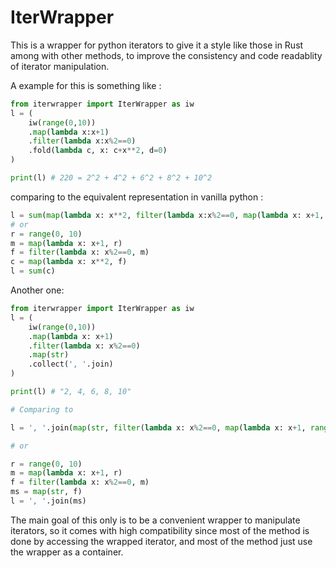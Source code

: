 # IterWrapper

This is a wrapper for python iterators to give it a style like those in Rust among with other methods, to improve the consistency and code readablity of iterator manipulation.

A example for this is something like :

```python
from iterwrapper import IterWrapper as iw
l = (
    iw(range(0,10))
    .map(lambda x:x+1)
    .filter(lambda x:x%2==0)
    .fold(lambda c, x: c+x**2, d=0)
)

print(l) # 220 = 2^2 + 4^2 + 6^2 + 8^2 + 10^2
```

comparing to the equivalent representation in vanilla python :

```python
l = sum(map(lambda x: x**2, filter(lambda x:x%2==0, map(lambda x: x+1, range(0,10)))))
# or
r = range(0, 10)
m = map(lambda x: x+1, r)
f = filter(lambda x: x%2==0, m)
c = map(lambda x: x**2, f)
l = sum(c)
```

Another one:

```python
from iterwrapper import IterWrapper as iw
l = (
    iw(range(0,10))
    .map(lambda x: x+1)
    .filter(lambda x: x%2==0)
    .map(str)
    .collect(', '.join)
)

print(l) # "2, 4, 6, 8, 10"

# Comparing to

l = ', '.join(map(str, filter(lambda x: x%2==0, map(lambda x: x+1, range(0,10)))))

# or

r = range(0, 10)
m = map(lambda x: x+1, r)
f = filter(lambda x: x%2==0, m)
ms = map(str, f)
l = ', '.join(ms)

```

The main goal of this only is to be a convenient wrapper to manipulate iterators, so it comes with high compatibility since most of the method is done by accessing the wrapped iterator, and most of the method just use the wrapper as a container.
